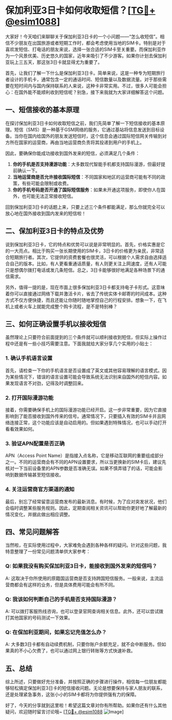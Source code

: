 # 保加利亚3日卡如何收取短信？[[TG💪+ @esim1088](https://t.me/s/esim1088)]

大家好！今天咱们来聊聊关于保加利亚3日卡的一个小问题——“怎么收短信”。相信不少朋友在出国旅游或者短期工作时，都会考虑使用当地的SIM卡。特别是对于喜欢发短信、打电话的朋友来说，选择一张合适的SIM卡至关重要。而保加利亚作为一个风景优美、历史悠久的国家，近年来吸引了不少游客。如果你计划去保加利亚玩上三五天，那这张3日卡就显得尤为重要了。

首先，让我们了解一下什么是保加利亚3日卡。简单来说，这是一种专为短期旅行者设计的手机卡，通常包含一定的通话时间、短信数量以及数据流量。对于那些需要在短时间内与国内保持联系的人来说，这种卡非常实用。不过，很多人可能会担心：在国外能不能顺利收到短信呢？别急，接下来我就为大家详细解答这个问题。

## 一、短信接收的基本原理

在探讨保加利亚3日卡如何收取短信之前，我们先简单了解一下短信接收的基本原理。短信（SMS）是一种基于GSM网络的服务，它通过基站将信息发送到目标设备。当你在国内给国外的朋友发送短信时，这个信息会通过国际短信网关传输到对方所在国家的运营商，再由当地运营商负责将其投递到用户的手机上。

因此，要确保你能成功接收到国外发来的短信，必须满足几个条件：
1. **你的手机是否支持漫游功能**：大多数现代智能手机都支持国际漫游，但最好提前确认一下。
2. **当地运营商是否允许接收国际短信**：不同国家和地区的运营商可能有不同的政策，有些可能会限制或收费。
3. **你的手机号码是否开通了国际短信服务**：如果未开通这项服务，即使你人在国外，也可能无法正常接收短信。

回到保加利亚3日卡的话题上来，只要上述三个条件都能满足，那么你就完全可以放心地在国外接收到国内发来的短信啦！

## 二、保加利亚3日卡的特点及优势

说到保加利亚3日卡，它的特点和优势可以说是非常明显的。首先，价格实惠是它的一大亮点。相比于购买一张长期使用的SIM卡，3日卡的价格更为亲民，非常适合短期旅行者。其次，它提供的资费套餐也很灵活，可以根据个人需求自由选择适合自己的版本。比如，有人更看重通话质量，有人则更关注上网速度，还有人可能只是想偶尔拨打电话或发几条短信。总之，3日卡能够很好地满足各种场景下的通信需求。

另外，值得一提的是，现在市面上很多保加利亚3日卡都支持电子卡形式。这意味着你可以直接通过网络下载并激活卡片，省去了传统实体卡邮寄的时间成本。这种方式不仅方便快捷，而且还能让你随时随地掌控自己的行程安排。想象一下，在飞机上或者火车上就能完成整个购卡流程，是不是特别棒？

## 三、如何正确设置手机以接收短信

虽然理论上只要符合前面提到的三个条件就可以顺利接收到短信，但实际上操作过程中还是有一些小技巧需要注意。下面我就给大家分享几个实用的小贴士：

### 1. 确认手机语言设置
首先，请检查一下你的手机语言是否设置成了英文或其他容易理解的语言模式。因为某些情况下，错误的语言设置可能会导致系统无法识别来自国外的短信内容。如果发现语言不对劲，记得及时调整回来。

### 2. 打开国际漫游功能
接着，你需要确保手机上的国际漫游功能已经开启。这一步非常重要，因为它直接影响到了能否接收到国外传来的信号。通常情况下，只要插入有效的SIM卡并且网络连接正常，这个功能应该是自动启用的。但如果遇到特殊情况，也可以手动打开看看效果如何。

### 3. 验证APN配置是否正确
APN（Access Point Name）是指接入点名称，它是移动互联网的重要组成部分之一。不同的运营商会有不同的APN设置要求，所以当更换新的SIM卡后，建议先核对一下当前设备里的APN参数是否准确无误。如果不慎弄错了的话，可能会影响到数据传输甚至短信接收。

### 4. 关注运营商官方渠道的通知
最后，别忘了经常留意运营商发布的最新消息。有时候，为了应对突发状况，他们会临时调整某些服务规则。因此，定期查阅相关资讯可以帮助你更好地了解最新的情况变化，并据此做出相应调整。

## 四、常见问题解答

当然啦，在实际使用过程中，大家难免会遇到各种各样的疑问。针对这些问题，我特意整理了一份常见问题清单供大家参考：

### Q: 如果我没有购买保加利亚3日卡，能接收到国外发来的短信吗？
A: 这取决于你所使用的原籍国运营商是否支持跨国短信服务。一般来说，主流运营商都会有这样的业务，但是具体费用可能会有所不同。

### Q: 我该如何判断自己的手机是否支持国际漫游？
A: 可以拨打客服热线咨询，也可以登录官网查询相关信息。此外，还可以尝试拨打其他国家的号码测试一下效果。

### Q: 在保加利亚期间，如果忘记充值怎么办？
A: 大多数3日卡都有自动续费机制，只要你账户余额充足，就不会中断服务。但如果真的不小心欠费了，也可以通过网上银行转账等方式快速补救。

## 五、总结

综上所述，只要做好充分准备，并按照正确的步骤进行操作，相信每一位朋友都能够轻松搞定保加利亚3日卡的短信接收问题。无论是想要保持与家人朋友的联系，还是处理紧急事务，这张小小的SIM卡都将为你提供强有力的保障。

好了，今天的分享就到这里啦！希望这篇文章对你有所帮助。如果你还有什么其他疑问，欢迎随时留言讨论哦~ [[TG💪+ @esim1088](https://t.me/s/esim1088) ![Image](https://i.postimg.cc/4NQfJmqS/Snipaste-2025-05-13-00-14-12.png)]